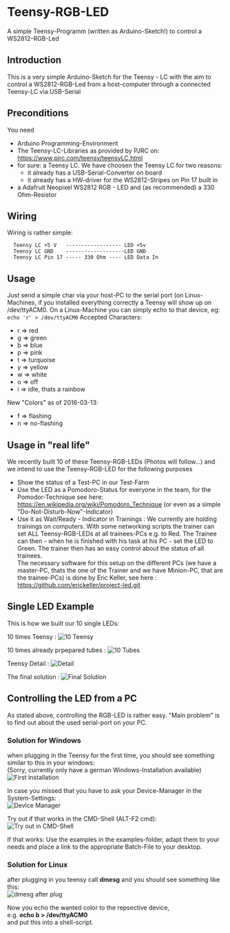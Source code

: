 # Teensy-RGB-LED
A simple Teensy-Programm (written as Arduino-Sketch!) to control a WS2812-RGB-Led

## Introduction
This is a very simple Arduino-Sketch for the Teensy - LC with the aim to control a WS2812-RGB-Led from a
host-computer through a connected Teensy-LC via USB-Serial

## Preconditions
You need
- Arduino Programming-Environment
- The Teensy-LC-Libraries as provided by PJRC on: https://www.pjrc.com/teensy/teensyLC.html
- for sure: a Teensy LC. We have choosen the Teensy LC for two reasons:
  - it already has a USB-Serial-Converter on board
  - it already has a HW-driver for the WS2812-Stripes on Pin 17 built in
- a Adafruit Neopixel WS2812 RGB - LED and (as recommended) a 330 Ohm-Resistor

## Wiring
Wiring is rather simple:

```
  Teensy LC +5 V   ------------------ LED +5v
  Teensy LC GND    -------------------LED GND
  Teensy LC Pin 17 ----- 330 Ohm ---- LED Data In
```
## Usage
Just send a simple char via your host-PC to the serial port (on Linux-Machines, if you installed everything correctly a Teensy will show up on /dev/ttyACM0.
On a Linux-Machine you can simply echo to that device, eg: `echo 'r' > /dev/ttyACM0`
Accepted Characters:
- r => red
- g => green
- b => blue
- p => pink
- t => turquoise
- y => yellow
- w => white
- o => off
- i => idle, thats a rainbow

New "Colors" as of 2016-03-13:

- f => flashing
- n => no-flashing


## Usage in "real life"
We recently built 10 of these Teensy-RGB-LEDs (Photos will follow...) and we intend to use the Teensy-RGB-LED for the following purposes
- Show the status of a Test-PC in our Test-Farm
- Use the LED as a Pomodoro-Status for everyone in the team, for the Pomodor-Technique see here:  https://en.wikipedia.org/wiki/Pomodoro_Technique (or even as a simple "Do-Not-Disturb-Now"-Indicator)
- Use it as Wait/Ready - Indicator in Trainings : We currently are holding trainings on computers. With some networking scripts the trainer can set ALL Teensy-RGB-LEDs at all trainees-PCs e.g. to Red. The Trainee can then - when he is finished with his task at his PC - set the LED to Green. The trainer then has an easy control about the status of all trainees.<br>The necessary software for this setup on the different PCs (we have a master-PC, thats the one of the Trainer and we have Minion-PC, that are the trainee-PCs) is done by Eric Keller, see here : https://github.com/erickeller/project-led.git

## Single LED Example
This is how we built our 10 single LEDs:

 10 times Teensy :
 ![10 Teensy](images/Teensy_times_ten_sm.jpg)

 10 times already prpepared tubes :
 ![10 Tubes](images/Tubes_times_ten_sm.jpg)

 Teensy Detail :
 ![Detail](images/Teensy_detail_sm.jpg)

 The final solution :
 ![Final Solution](images/final_solution_sm.jpg)

## Controlling the LED from a PC

As stated above, controlling the RGB-LED is rather easy.
"Main problem" is to find out about the used serial-port on your PC.

### Solution for Windows

when plugging in the Teensy for the first time, you should see something similar to this in your windows:  
(Sorry, currently only have a german Windows-Installation available)  
![First Installation](images/Installed_Teensy.png)

In case you missed that you have to ask your Device-Manager in the System-Settings:  
![Device Manager](images/System_Device-Manager_Com-Ports.png)

Try out if that works in the CMD-Shell (ALT-F2 cmd):  
![Try out in CMD-Shell](images/Test-in-CMD-Shell.png)

If that works: Use the examples in the examples-folder, adapt them to your needs and place a link to the appropriate Batch-File to your desktop.

### Solution for Linux

after plugging in you teensy call ____dmesg____ and you should see something like this:  
![dmesg after plug](images/linux_dmesg.png)

Now you echo the wanted color to the repsective device,  
e.g. ____echo b > /dev/ttyACM0____  
and put this into a shell-script.


